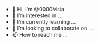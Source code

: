 - 👋 Hi, I’m @0000Msia
- 👀 I’m interested in ...
- 🌱 I’m currently learning ...
- 💞️ I’m looking to collaborate on ...
- 📫 How to reach me ...

<!---
0000Msia/0000Msia is a ✨ special ✨ repository because its `README.md` (this file) appears on your GitHub profile.
You can click the Preview link to take a look at your changes.
--->
